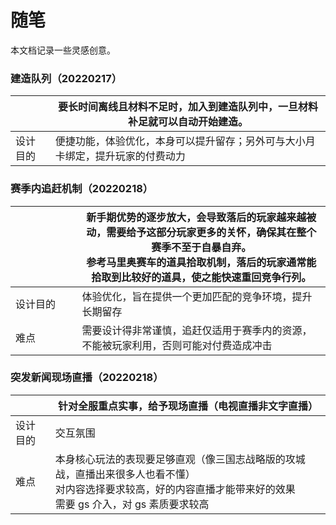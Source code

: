# 随笔
本文档记录一些灵感创意。

### 建造队列（20220217）
| | 要长时间离线且材料不足时，加入到建造队列中，一旦材料补足就可以自动开始建造。 |
| ----- | ----- |
| 设计目的 | 便捷功能，体验优化，本身可以提升留存；另外可与大小月卡绑定，提升玩家的付费动力 |

### 赛季内追赶机制（20220218）
| <img width=200/> | 新手期优势的逐步放大，会导致落后的玩家越来越被动，需要给予这部分玩家更多的关怀，确保其在整个赛季不至于自暴自弃。<br>参考马里奥赛车的道具拾取机制，落后的玩家通常能拾取到比较好的道具，使之能快速重回竞争行列。 |
| ----- | ----- |
| 设计目的 | 体验优化，旨在提供一个更加匹配的竞争环境，提升长期留存 |
| 难点 | 需要设计得非常谨慎，追赶仅适用于赛季内的资源，不能被玩家利用，否则可能对付费造成冲击 |

### 突发新闻现场直播（20220218）
|          | 针对全服重点实事，给予现场直播（电视直播非文字直播） |
| -----    | ----- |
| 设计目的 | 交互氛围 |
| 难点     | 本身核心玩法的表现要足够直观（像三国志战略版的攻城战，直播出来很多人也看不懂）<br>对内容选择要求较高，好的内容直播才能带来好的效果<br>需要 gs 介入，对 gs 素质要求较高 |
